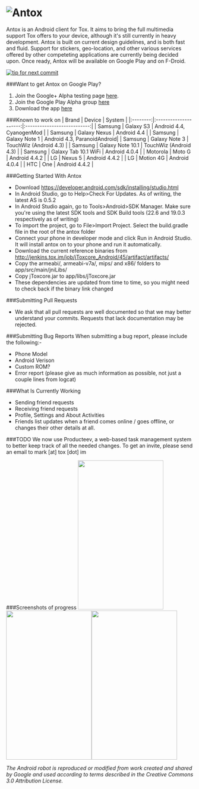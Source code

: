 ![Antox](http://vexx.us/Images/AntoxFull.png "Antox Tox Android Client")
=====

Antox is an Android client for Tox. It aims to bring the full multimedia support Tox offers to your device, although it's still currently in heavy development. Antox is built on current design guidelines, and is both fast and fluid. Support for stickers, geo-location, and other various services offered by other competeting applications are currently being decided upon. Once ready, Antox will be available on Google Play and on F-Droid.

[![tip for next commit](http://tip4commit.com/projects/654.svg)](http://tip4commit.com/projects/654)

###Want to get Antox on Google Play?
1. Join the Google+ Alpha testing page <a href="https://plus.google.com/communities/112302171077600707137">here</a>.
2. Join the Google Play Alpha group <a href="https://play.google.com/apps/testing/im.tox.antox">here</a>
3. Download the app <a href="https://play.google.com/store/apps/details?id=im.tox.antox">here</a>

###Known to work on
| Brand    | Device                | System                      |
|:--------:|:---------------------:|:---------------------------:|
| Samsung  | Galaxy S3             | Android 4.4, CyanogenMod    |
| Samsung  | Galaxy Nexus          | Android 4.4                 |
| Samsung  | Galaxy Note 1         | Android 4.3, ParanoidAndroid|
| Samsung  | Galaxy Note 3         | TouchWiz (Android 4.3)      |
| Samsung  | Galaxy Note 10.1      | TouchWiz (Android 4.3)      |
| Samsung  | Galaxy Tab 10.1 WiFi  | Android 4.0.4               |
| Motorola | Moto G                | Android 4.4.2               |
| LG       | Nexus 5               | Android 4.4.2               |
| LG       | Motion 4G             | Android 4.0.4               |
| HTC      | One                   | Android 4.4.2               |

###Getting Started With Antox
- Download https://developer.android.com/sdk/installing/studio.html
- In Android Studio, go to Help>Check For Updates. As of writing, the latest AS is 0.5.2
- In Android Studio again, go to Tools>Android>SDK Manager. Make sure you're using the latest SDK tools and SDK Build tools (22.6 and 19.0.3 respectively as of writing)
- To import the project, go to File>Import Project. Select the build.gradle file in the root of the antox folder
- Connect your phone in developer mode and click Run in Android Studio. It will install antox on to your phone and run it automatically.
- Download the current reference binaries from http://jenkins.tox.im/job/jToxcore_Android/45/artifact/artifacts/
- Copy the armeabi/, armeabi-v7a/, mips/ and x86/ folders to app/src/main/jniLibs/
- Copy jToxcore.jar to app/libs/jToxcore.jar
- These dependencies are updated from time to time, so you might need to check back if the binary link changed

###Submitting Pull Requests
- We ask that all pull requests are well documented so that we may better understand your commits. Requests that lack documentation may be rejected.
 
###Submitting Bug Reports
When submitting a bug report, please include the following:-
- Phone Model
- Android Verison
- Custom ROM?
- Error report (please give as much information as possible, not just a couple lines from logcat)

###What Is Currently Working
- Sending friend requests
- Receiving friend requests
- Profile, Settings and About Activities
- Friends list updates when a friend comes online / goes offline, or changes their other details at all.

###TODO
We now use Producteev, a web-based task management system to better keep track of all the needed changes. To get an invite, please send an email to mark [at] tox [dot] im

###Screenshots of progress
<img src="http://vexx.us/Examples/Antox/Screenshot_2014-03-12-21-48-00.png" width="230px" height="400px"/><img src="http://vexx.us/Examples/Antox/Screenshot_2014-03-12-21-39-10.png" width="230px" height="400px"/><img src="http://vexx.us/Examples/Antox/device-2014-03-12-215856.png" width="230px" height="400px"/>


*The Android robot is reproduced or modified from work created and shared by Google and used according to terms described in the Creative Commons 3.0 Attribution License.*

